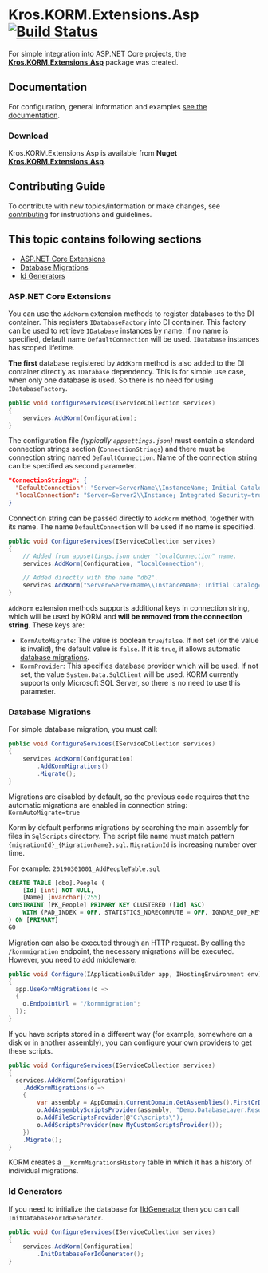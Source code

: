 # Kros.KORM.Extensions.Asp [![Build Status](https://dev.azure.com/krossk/DevShared/_apis/build/status/Kros.KORM.Extensions.Asp/Kros.KORM.Extensions.Asp?branchName=features/build)](https://dev.azure.com/krossk/DevShared/_build/latest?definitionId=69&branchName=master)

For simple integration into ASP.NET Core projects, the [__Kros.KORM.Extensions.Asp__](https://www.nuget.org/packages/Kros.KORM.Extensions.Asp/) package was created.

## Documentation

For configuration, general information and examples [see the documentation](https://kros-sk.github.io/docs/Kros.KORM.Extensions.Asp/).

### Download

Kros.KORM.Extensions.Asp is available from __Nuget__ [__Kros.KORM.Extensions.Asp__](https://www.nuget.org/packages/Kros.KORM.Extensions.Asp/).

## Contributing Guide

To contribute with new topics/information or make changes, see [contributing](https://github.com/Kros-sk/Kros.KORM.Extensions.Asp/blob/master/CONTRIBUTING.md) for instructions and guidelines.

## This topic contains following sections

* [ASP.NET Core Extensions](#aspnet-core-extensions)
* [Database Migrations](#database-migrations)
* [Id Generators](#id-generators)

### ASP.NET Core Extensions

You can use the `AddKorm` extension methods to register databases to the DI container. This registers `IDatabaseFactory` into DI container. This factory can be used to retrieve `IDatabase` instances by name. If no name is specified, default name `DefaultConnection` will be used. `IDatabase` instances has scoped lifetime.

**The first** database registered by `AddKorm` method is also added to the DI container directly as `IDatabase` dependency. This is for simple use case, when only one database is used. So there is no need for using `IDatabaseFactory`.

``` csharp
public void ConfigureServices(IServiceCollection services)
{
    services.AddKorm(Configuration);
}
```

The configuration file *(typically `appsettings.json`)* must contain a standard connection strings section (`ConnectionStrings`) and there must be connection string named `DefaultConnection`. Name of the connection string can be specified as second parameter.

``` json
"ConnectionStrings": {
  "DefaultConnection": "Server=ServerName\\InstanceName; Initial Catalog=database; Integrated Security=true",
  "localConnection": "Server=Server2\\Instance; Integrated Security=true; KormAutoMigrate=true; KormProvider=System.Data.SqlClient;"
}
```

Connection string can be passed directly to `AddKorm` method, together with its name. The name `DefaultConnection` will be used if no name is specified.

``` csharp
public void ConfigureServices(IServiceCollection services)
{
    // Added from appsettings.json under "localConnection" name.
    services.AddKorm(Configuration, "localConnection");

    // Added directly with the name "db2".
    services.AddKorm("Server=ServerName\\InstanceName; Initial Catalog=database; Integrated Security=true", "db2");
}
```

`AddKorm` extension methods supports additional keys in connection string, which will be used by KORM and **will be removed from the connection string**. These keys are:

* `KormAutoMigrate`: The value is boolean `true`/`false`. If not set (or the value is invalid), the default value is `false`. If it is `true`, it allows automatic [database migrations](#database-migrations).
* `KormProvider`: This specifies database provider which will be used. If not set, the value `System.Data.SqlClient` will be used. KORM currently supports only Microsoft SQL Server, so there is no need to use this parameter.

### Database Migrations

For simple database migration, you must call:

``` csharp
public void ConfigureServices(IServiceCollection services)
{
    services.AddKorm(Configuration)
        .AddKormMigrations()
        .Migrate();
}
```

Migrations are disabled by default, so the previous code requires that the automatic migrations are enabled in connection string: `KormAutoMigrate=true`

Korm by default performs migrations by searching the main assembly for files in `SqlScripts` directory. The script file name must match pattern `{migrationId}_{MigrationName}.sql`. `MigrationId` is increasing number over time.

For example: `20190301001_AddPeopleTable.sql`

``` sql
CREATE TABLE [dbo].People (
    [Id] [int] NOT NULL,
    [Name] [nvarchar](255)
CONSTRAINT [PK_People] PRIMARY KEY CLUSTERED ([Id] ASC)
    WITH (PAD_INDEX = OFF, STATISTICS_NORECOMPUTE = OFF, IGNORE_DUP_KEY = OFF, ALLOW_ROW_LOCKS = ON, ALLOW_PAGE_LOCKS = ON) ON [PRIMARY]
) ON [PRIMARY]
GO
```

Migration can also be executed through an HTTP request. By calling the `/kormmigration` endpoint, the necessary migrations will be executed.
However, you need to add middleware:

``` csharp
public void Configure(IApplicationBuilder app, IHostingEnvironment env)
{
  app.UseKormMigrations(o =>
  {
    o.EndpointUrl = "/kormmigration";
  });
}
```

If you have scripts stored in a different way (for example, somewhere on a disk or in another assembly), you can configure your own providers to get these scripts.

``` csharp
public void ConfigureServices(IServiceCollection services)
{
  services.AddKorm(Configuration)
    .AddKormMigrations(o =>
    {
        var assembly = AppDomain.CurrentDomain.GetAssemblies().FirstOrDefault(x => x.FullName.StartWith("Demo.DatabaseLayer"));
        o.AddAssemblyScriptsProvider(assembly, "Demo.DatabaseLayer.Resources");
        o.AddFileScriptsProvider(@"C:\scripts\");
        o.AddScriptsProvider(new MyCustomScriptsProvider());
    })
    .Migrate();
}
```

KORM creates a `__KormMigrationsHistory` table in which it has a history of individual migrations.

### Id Generators

If you need to initialize the database for [IIdGenerator](https://kros-sk.github.io/Kros.Libs.Documentation/api/Kros.Utils/Kros.Data.IIdGenerator.html) then you can call `InitDatabaseForIdGenerator`.

``` csharp
public void ConfigureServices(IServiceCollection services)
{
    services.AddKorm(Configuration)
        .InitDatabaseForIdGenerator();
}
```
